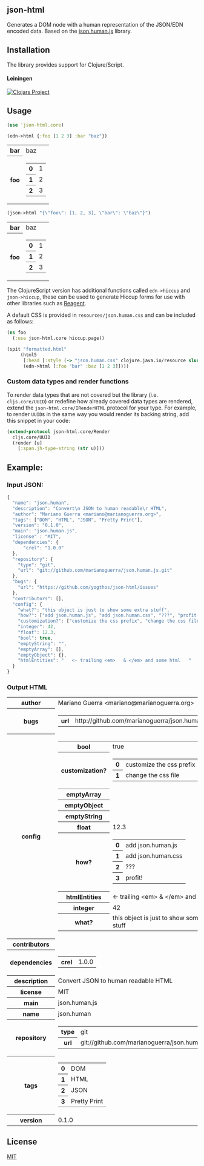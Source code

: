## json-html

Generates a DOM node with a human representation of the JSON/EDN encoded data. Based on the [json.human.js](http://marianoguerra.github.io/json.human.js/) library.

## Installation

The library provides support for Clojure/Script.

#### Leiningen

[![Clojars Project](http://clojars.org/json-html/latest-version.svg)](http://clojars.org/json-html)

## Usage

```clojure
(use 'json-html.core)

(edn->html {:foo [1 2 3] :bar "baz"})
```
<div class=\"jh-root\"><table class=\"jh-type-object\"><tbody><tr><th class=\"jh-key jh-object-key\"><span class=\"jh-type-string\">bar</span></th><td class=\"jh-value jh-object-value\"><span class=\"jh-type-string\">baz</span></td></tr><tr><th class=\"jh-key jh-object-key\"><span class=\"jh-type-string\">foo</span></th><td class=\"jh-value jh-object-value\"><table class=\"jh-type-object\"><tbody><tr><th class=\"jh-key jh-array-key\">0</th><td class=\"jh-value jh-array-value\"><span class=\"jh-type-number\">1</span></td></tr><tr><th class=\"jh-key jh-array-key\">1</th><td class=\"jh-value jh-array-value\"><span class=\"jh-type-number\">2</span></td></tr><tr><th class=\"jh-key jh-array-key\">2</th><td class=\"jh-value jh-array-value\"><span class=\"jh-type-number\">3</span></td></tr></tbody></table></td></tr></tbody></table></div>

```clojure
(json->html "{\"foo\": [1, 2, 3], \"bar\": \"baz\"}")
```
<div class=\"jh-root\"><table class=\"jh-type-object\"><tbody><tr><th class=\"jh-key jh-object-key\"><span class=\"jh-type-string\">bar</span></th><td class=\"jh-value jh-object-value\"><span class=\"jh-type-string\">baz</span></td></tr><tr><th class=\"jh-key jh-object-key\"><span class=\"jh-type-string\">foo</span></th><td class=\"jh-value jh-object-value\"><table class=\"jh-type-object\"><tbody><tr><th class=\"jh-key jh-array-key\">0</th><td class=\"jh-value jh-array-value\"><span class=\"jh-type-number\">1</span></td></tr><tr><th class=\"jh-key jh-array-key\">1</th><td class=\"jh-value jh-array-value\"><span class=\"jh-type-number\">2</span></td></tr><tr><th class=\"jh-key jh-array-key\">2</th><td class=\"jh-value jh-array-value\"><span class=\"jh-type-number\">3</span></td></tr></tbody></table></td></tr></tbody></table></div>

The ClojureScript version has additional functions called `edn->hiccup` and `json->hiccup`, these can be used to generate Hiccup forms for use with other libraries such as [Reagent](http://holmsand.github.io/reagent/).


A default CSS is provided in `resources/json.human.css` and can be included as follows:

```clojure
(ns foo
  (:use json-html.core hiccup.page))

(spit "formatted.html"
     (html5
      [:head [:style (-> "json.human.css" clojure.java.io/resource slurp)]]
      (edn->html [:foo "bar" :baz [1 2 3]])))
```

### Custom data types and render functions

To render data types that are not covered but the library (i.e. `cljs.core/UUID`) or redefine how already
covered data types are rendered, extend the `json-html.core/IRenderHTML` protocol for your type. For example,
to render `UUID`s in the same way you would render its backing string, add this snippet in your code:

```clj
(extend-protocol json-html.core/Render
  cljs.core/UUID
  (render [u]
    [:span.jh-type-string (str u)]))
```

## Example:

### Input JSON:

```javascript
{
  "name": "json.human",
  "description": "Convert\n JSON to human readable\r HTML",
  "author": "Mariano Guerra <mariano@marianoguerra.org>",
  "tags": ["DOM", "HTML", "JSON", "Pretty Print"],
  "version": "0.1.0",
  "main": "json.human.js",
  "license" : "MIT",
  "dependencies": {
      "crel": "1.0.0"
  },
  "repository": {
    "type": "git",
    "url": "git://github.com/marianoguerra/json.human.js.git"
  },
  "bugs": {
    "url": "https://github.com/yogthos/json-html/issues"
  },
  "contributors": [],
  "config": {
    "what?": "this object is just to show some extra stuff",
    "how?": ["add json.human.js", "add json.human.css", "???", "profit!"],
    "customization?": ["customize the css prefix", "change the css file"],
    "integer": 42,
    "float": 12.3,
    "bool": true,
    "emptyString": "",
    "emptyArray": [],
    "emptyObject": {},
    "htmlEntities": "   <- trailing <em>   & </em> and some html   "
  }
}
```

### Output HTML

<div class="jh-root"><table class="jh-type-object"><tbody><tr><th class="jh-key jh-object-key"><span class="jh-type-string">author</span></th><td class="jh-value jh-object-value"><span class="jh-type-string">Mariano Guerra &lt;mariano@marianoguerra.org&gt;</span></td></tr><tr><th class="jh-key jh-object-key"><span class="jh-type-string">bugs</span></th><td class="jh-value jh-object-value"><table class="jh-type-object"><tbody><tr><th class="jh-key jh-object-key"><span class="jh-type-string">url</span></th><td class="jh-value jh-object-value"><span class="jh-type-string">http://github.com/marianoguerra/json.human.js/issues</span></td></tr></tbody></table></td></tr><tr><th class="jh-key jh-object-key"><span class="jh-type-string">config</span></th><td class="jh-value jh-object-value"><table class="jh-type-object"><tbody><tr><th class="jh-key jh-object-key"><span class="jh-type-string">bool</span></th><td class="jh-value jh-object-value"><span class="jh-type-bool">true</span></td></tr><tr><th class="jh-key jh-object-key"><span class="jh-type-string">customization?</span></th><td class="jh-value jh-object-value"><table class="jh-type-object"><tbody><tr><th class="jh-key jh-array-key">0</th><td class="jh-value jh-array-value"><span class="jh-type-string">customize the css prefix</span></td></tr><tr><th class="jh-key jh-array-key">1</th><td class="jh-value jh-array-value"><span class="jh-type-string">change the css file</span></td></tr></tbody></table></td></tr><tr><th class="jh-key jh-object-key"><span class="jh-type-string">emptyArray</span></th><td class="jh-value jh-object-value"><div class="jh-type-object"><span class="jh-empty-collection"></span></div></td></tr><tr><th class="jh-key jh-object-key"><span class="jh-type-string">emptyObject</span></th><td class="jh-value jh-object-value"><div class="jh-type-object"><span class="jh-empty-map"></span></div></td></tr><tr><th class="jh-key jh-object-key"><span class="jh-type-string">emptyString</span></th><td class="jh-value jh-object-value"><span class="jh-type-string"><span class="jh-empty-string"></span></span></td></tr><tr><th class="jh-key jh-object-key"><span class="jh-type-string">float</span></th><td class="jh-value jh-object-value"><span class="jh-type-number">12.3</span></td></tr><tr><th class="jh-key jh-object-key"><span class="jh-type-string">how?</span></th><td class="jh-value jh-object-value"><table class="jh-type-object"><tbody><tr><th class="jh-key jh-array-key">0</th><td class="jh-value jh-array-value"><span class="jh-type-string">add json.human.js</span></td></tr><tr><th class="jh-key jh-array-key">1</th><td class="jh-value jh-array-value"><span class="jh-type-string">add json.human.css</span></td></tr><tr><th class="jh-key jh-array-key">2</th><td class="jh-value jh-array-value"><span class="jh-type-string">???</span></td></tr><tr><th class="jh-key jh-array-key">3</th><td class="jh-value jh-array-value"><span class="jh-type-string">profit!</span></td></tr></tbody></table></td></tr><tr><th class="jh-key jh-object-key"><span class="jh-type-string">htmlEntities</span></th><td class="jh-value jh-object-value"><span class="jh-type-string">   &lt;- trailing &lt;em&gt;   &amp; &lt;/em&gt; and some html   </span></td></tr><tr><th class="jh-key jh-object-key"><span class="jh-type-string">integer</span></th><td class="jh-value jh-object-value"><span class="jh-type-number">42</span></td></tr><tr><th class="jh-key jh-object-key"><span class="jh-type-string">what?</span></th><td class="jh-value jh-object-value"><span class="jh-type-string">this object is just to show some extra stuff</span></td></tr></tbody></table></td></tr><tr><th class="jh-key jh-object-key"><span class="jh-type-string">contributors</span></th><td class="jh-value jh-object-value"><div class="jh-type-object"><span class="jh-empty-collection"></span></div></td></tr><tr><th class="jh-key jh-object-key"><span class="jh-type-string">dependencies</span></th><td class="jh-value jh-object-value"><table class="jh-type-object"><tbody><tr><th class="jh-key jh-object-key"><span class="jh-type-string">crel</span></th><td class="jh-value jh-object-value"><span class="jh-type-string">1.0.0</span></td></tr></tbody></table></td></tr><tr><th class="jh-key jh-object-key"><span class="jh-type-string">description</span></th><td class="jh-value jh-object-value"><span class="jh-type-string">Convert
 JSON to human readable
 HTML</span></td></tr><tr><th class="jh-key jh-object-key"><span class="jh-type-string">license</span></th><td class="jh-value jh-object-value"><span class="jh-type-string">MIT</span></td></tr><tr><th class="jh-key jh-object-key"><span class="jh-type-string">main</span></th><td class="jh-value jh-object-value"><span class="jh-type-string">json.human.js</span></td></tr><tr><th class="jh-key jh-object-key"><span class="jh-type-string">name</span></th><td class="jh-value jh-object-value"><span class="jh-type-string">json.human</span></td></tr><tr><th class="jh-key jh-object-key"><span class="jh-type-string">repository</span></th><td class="jh-value jh-object-value"><table class="jh-type-object"><tbody><tr><th class="jh-key jh-object-key"><span class="jh-type-string">type</span></th><td class="jh-value jh-object-value"><span class="jh-type-string">git</span></td></tr><tr><th class="jh-key jh-object-key"><span class="jh-type-string">url</span></th><td class="jh-value jh-object-value"><span class="jh-type-string">git://github.com/marianoguerra/json.human.js.git</span></td></tr></tbody></table></td></tr><tr><th class="jh-key jh-object-key"><span class="jh-type-string">tags</span></th><td class="jh-value jh-object-value"><table class="jh-type-object"><tbody><tr><th class="jh-key jh-array-key">0</th><td class="jh-value jh-array-value"><span class="jh-type-string">DOM</span></td></tr><tr><th class="jh-key jh-array-key">1</th><td class="jh-value jh-array-value"><span class="jh-type-string">HTML</span></td></tr><tr><th class="jh-key jh-array-key">2</th><td class="jh-value jh-array-value"><span class="jh-type-string">JSON</span></td></tr><tr><th class="jh-key jh-array-key">3</th><td class="jh-value jh-array-value"><span class="jh-type-string">Pretty Print</span></td></tr></tbody></table></td></tr><tr><th class="jh-key jh-object-key"><span class="jh-type-string">version</span></th><td class="jh-value jh-object-value"><span class="jh-type-string">0.1.0</span></td></tr></tbody></table></div>

## License

[MIT](http://opensource.org/licenses/MIT)
